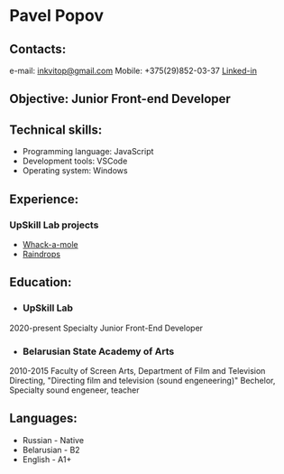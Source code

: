 # Pavel Popov #

## Contacts: ##
e-mail: inkvitop@gmail.com
Mobile: +375(29)852-03-37
[Linked-in](https://www.linkedin.com/in/pavelpopovs/)

## Objective: Junior Front-end Developer ##

## Technical skills: ##
- Programming language: JavaScript
- Development tools: VSCode
- Operating system: Windows

## Experience: ##
### UpSkill Lab projects ###
-  [Whack-a-mole](https://github.com/inkvitop/RS-projects/tree/Whack-a-mole)
-  [Raindrops](https://github.com/inkvitop/RS-projects/tree/Raindrops)

## Education: ##
- ### UpSkill Lab ### 
2020-present
Specialty Junior Front-End Developer

- ### Belarusian State Academy of Arts ### 
2010-2015
Faculty of Screen Arts, Department of Film and Television Directing, "Directing film and television (sound engeneering)" Bechelor, Specialty sound engeneer, teacher

## Languages: ##
- Russian - Native
- Belarusian - B2
- English - A1+

